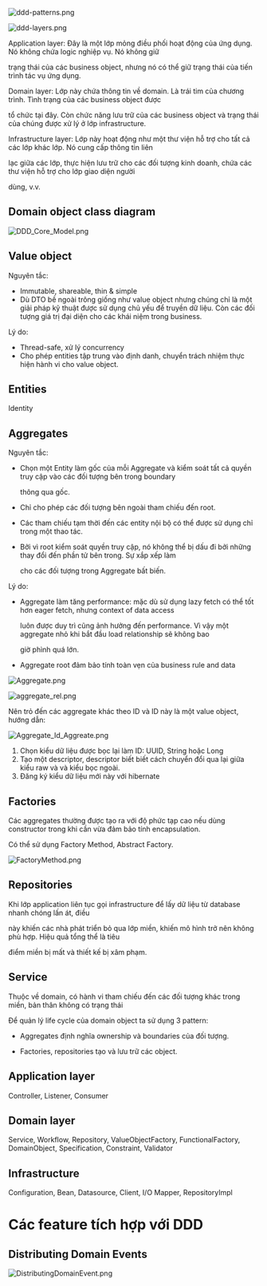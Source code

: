 ![ddd-patterns.png](docs%2Fddd-patterns.png)

![ddd-layers.png](docs%2Fddd-layers.png)

Application layer: Đây là một lớp mỏng điều phối hoạt động của ứng dụng. Nó không chứa logic nghiệp vụ. Nó không giữ

trạng thái của các business object, nhưng nó có thể giữ trạng thái của tiến trình tác vụ ứng dụng.

Domain layer: Lớp này chứa thông tin về domain. Là trái tim của chương trình. Tình trạng của các business object được

tổ chức tại đây. Còn chức năng lưu trữ của các business object và trạng thái của chúng được xử lý ở lớp infrastructure.

Infrastructure layer: Lớp này hoạt động như một thư viện hỗ trợ cho tất cả các lớp khác lớp. Nó cung cấp thông tin liên

lạc giữa các lớp, thực hiện lưu trữ cho các đối tượng kinh doanh, chứa các thư viện hỗ trợ cho lớp giao diện người

dùng, v.v.

## Domain object class diagram

![DDD_Core_Model.png](docs%2FDDD_Core_Model.png)

## Value object

Nguyên tắc:

- Immutable, shareable, thin & simple
- Dù DTO bề ngoài trông giống như value object nhưng chúng chỉ là một giải pháp kỹ thuật được sử dụng chủ yếu để truyền
  dữ
  liệu. Còn các đối tượng giá trị đại diện cho các khái niệm trong business.

Lý do:

- Thread-safe, xử lý concurrency
- Cho phép entities tập trung vào định danh, chuyển trách nhiệm thực hiện hành vi cho value object.

## Entities

Identity

## Aggregates

Nguyên tắc:

- Chọn một Entity làm gốc của mỗi Aggregate và kiểm soát tất cả quyền truy cập vào các đối tượng bên trong boundary

  thông qua gốc.

- Chỉ cho phép các đối tượng bên ngoài tham chiếu đến root.

- Các tham chiếu tạm thời đến các entity nội bộ có thể được sử dụng chỉ trong một thao tác.

- Bởi vì root kiểm soát quyền truy cập, nó không thể bị dấu đi bởi những thay đổi đến phần tử bên trong. Sự xắp xếp làm

  cho các đối tượng trong Aggregate bất biến.

Lý do:

- Aggregate làm tăng performance: mặc dù sử dụng lazy fetch có thể tốt hơn eager fetch, nhưng context of data access

  luôn được duy trì cũng ảnh hưởng đến performance. Vì vậy một aggregate nhỏ khi bắt đầu load relationship sẽ không bao

  giờ phình quá lớn.

- Aggregate root đảm bảo tính toàn vẹn của business rule and data

![Aggregate.png](docs%2FAggregate.png)

![aggregate_rel.png](docs%2Faggregate_rel.png)

Nên trỏ đến các aggregate khác theo ID và ID này là một value object, hướng dẫn:

![Aggregate_Id_Aggreate.png](docs%2FAggregate_Id_Aggreate.png)

1. Chọn kiểu dữ liệu được bọc lại làm ID: UUID, String hoặc Long
2. Tạo một descriptor, descriptor biết biết cách chuyển đổi qua lại giữa kiểu raw và và kiểu bọc ngoài.
3. Đăng ký kiểu dữ liệu mới này với hibernate

## Factories

Các aggregates thường được tạo ra với độ phức tạp cao nếu dùng constructor trong khi cần vừa đảm bảo tính encapsulation.

Có thể sử dụng Factory Method, Abstract Factory.

![FactoryMethod.png](docs%2FFactoryMethod.png)

## Repositories

Khi lớp application liên tục gọi infrastructure để lấy dữ liệu từ database nhanh chóng lấn át, điều

này khiến các nhà phát triển bỏ qua lớp miền, khiến mô hình trở nên không phù hợp. Hiệu quả tổng thể là tiêu

điểm miền bị mất và thiết kế bị xâm phạm.

## Service

Thuộc về domain, có hành vi tham chiếu đến các đối tượng khác trong miền, bản thân không có trạng thái

Để quản lý life cycle của domain object ta sử dụng 3 pattern:

- Aggregates định nghĩa ownership và boundaries của đối tượng.

- Factories, repositories tạo và lưu trữ các object.

## Application layer

Controller, Listener, Consumer

## Domain layer

Service, Workflow, Repository, ValueObjectFactory, FunctionalFactory, DomainObject, Specification, Constraint, Validator

## Infrastructure

Configuration, Bean, Datasource, Client, I/O Mapper, RepositoryImpl

# Các feature tích hợp với DDD

## Distributing Domain Events

![DistributingDomainEvent.png](docs%2FDistributingDomainEvent.png)